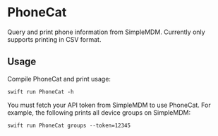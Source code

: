 # PhoneCat
Query and print phone information from SimpleMDM.
Currently only supports printing in CSV format.

## Usage

Compile PhoneCat and print usage:

```
swift run PhoneCat -h
```

You must fetch your API token from SimpleMDM to use PhoneCat.  For example, the following prints all device groups on SimpleMDM:

```
swift run PhoneCat groups --token=12345
```

